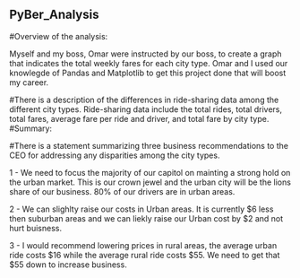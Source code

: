## PyBer_Analysis

#Overview of the analysis:


Myself and my boss, Omar were instructed by our boss, to create a graph that indicates the total weekly fares for each city type. Omar and I used our knowlegde of Pandas and Matplotlib to get this project done that will boost my career. 


#There is a description of the differences in ride-sharing data among the different city types. Ride-sharing data include the total rides, total drivers, total fares, average fare per ride and driver, and total fare by city type.
#Summary:





#There is a statement summarizing three business recommendations to the CEO for addressing any disparities among the city types. 

1 -  We need to focus the majority of our capitol on mainting a strong hold on the urban market. This is our crown jewel and the urban city will be the lions share of our business. 80% of our drivers are in urban areas. 

2 - We can slighlty raise our costs in Urban areas. It is currently $6 less then suburban areas and we can liekly raise our Urban cost by $2 and not hurt buisness. 


3 - I would recommend lowering prices in rural areas, the average urban ride costs $16 while the average rural ride costs $55. We need to get that $55 down to increase business. 





